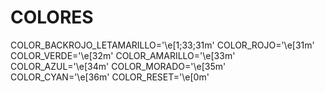 # COLORES
COLOR_BACKROJO_LETAMARILLO='\e[1;33;31m'
COLOR_ROJO='\e[31m'
COLOR_VERDE='\e[32m'
COLOR_AMARILLO='\e[33m'
COLOR_AZUL='\e[34m'
COLOR_MORADO='\e[35m'
COLOR_CYAN='\e[36m'
COLOR_RESET='\e[0m'
